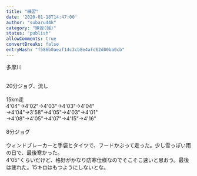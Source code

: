 ```yaml
---
title: "練習"
date: '2020-01-18T14:47:00'
author: "subaru44k"
category: "練習(強)"
status: "publish"
allowComments: true
convertBreaks: false
entryHash: "f586b0aeaf14c3cb8e4afd62d00ba0cb"
---
```

多摩川<div><br></div><div>20分ジョグ、流し</div><div><br></div><div>15km走</div><div>4'04"→4'02"→4'03"→4'03"→4'04"</div><div>→4'04"→3'58"→4'05"→4'03"→4'01"</div><div>→4'08"→4'05"→4'07"→4'15"→4'16"</div><div><br></div><div>8分ジョグ</div><div><br></div><div>ウィンドブレーカーと手袋とタイツで、フードかぶって走った。少し雪っぽい雨の日で、最後寒かった。</div><div>4'05"くらいだけど、格好がかなり防寒仕様なのでそこそこ速いと思おう。最後は疲れた。15キロはもつようにしないとな。</div>

